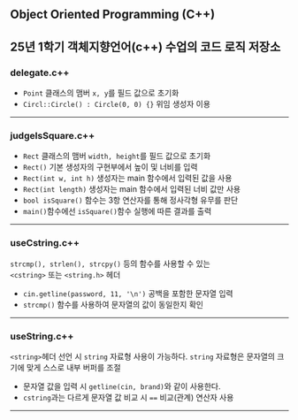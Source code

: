 ## Object Oriented Programming (C++)
25년 1학기 객체지향언어(c++) 수업의 코드 로직 저장소
---
### delegate.c++
- `Point` 클래스의 맴버 `x, y`를 필드 값으로 초기화
- `Circl::Circle() : Circle(0, 0) {}` 위임 생성자 이용
---
### judgeIsSquare.c++
- `Rect` 클래스의 맴버 `width, height`를 필드 값으로 초기화
- `Rect()` 기본 생성자의 구현부에서 높이 및 너비를 입력
- `Rect(int w, int h)` 생성자는 main 함수에서 입력된 값을 사용
- `Rect(int length)` 생성자는 main 함수에서 입력된 너비 값만 사용
- `bool isSquare()` 함수는 3항 연산자를 통해 정사각형 유무를 판단
- `main()`함수에선 `isSquare()`함수 실행에 따른 결과를 출력
---
### useCstring.c++
`strcmp(), strlen(), strcpy()` 등의 함수를 사용할 수 있는<br>
`<cstring>` 또는 `<string.h>` 헤더
- `cin.getline(password, 11, '\n')` 공백을 포함한 문자열 입력
- `strcmp()` 함수를 사용하여 문자열의 값이 동일한지 확인
---
### useString.c++
`<string>`헤더 선언 시 `string` 자료형 사용이 가능하다.
`string` 자료형은 문자열의 크기에 맞게 스스로 내부 버퍼를 조절
- 문자열 값을 입력 시 `getline(cin, brand)`와 같이 사용한다.
- `cstring`과는 다르게 문자열 값 비교 시 `==` 비교(관계) 연산자 사용
---
